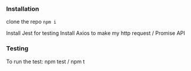 ### Installation

clone the repo
`npm i`

Install Jest for testing
Install Axios to make my http request / Promise API

### Testing

To run the test: npm test / npm t
